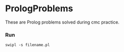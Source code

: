 # PrologProblems

These are Prolog problems solved during cmc practice.

### Run
`swipl -s filename.pl`
